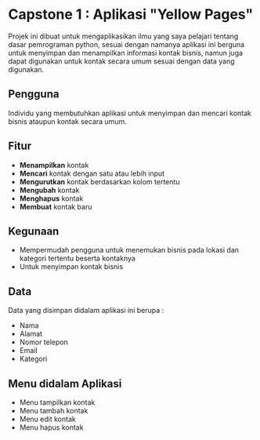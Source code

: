 # Capstone 1 : Aplikasi "Yellow Pages"
Projek ini dibuat untuk mengaplikasikan ilmu yang saya pelajari tentang dasar pemrograman python, sesuai dengan namanya aplikasi ini berguna untuk menyimpan dan menampilkan informasi kontak bisnis, namun juga dapat digunakan untuk kontak secara umum sesuai dengan data yang digunakan.

## Pengguna
Individu yang membutuhkan aplikasi untuk menyimpan dan mencari kontak bisnis ataupun kontak secara umum.

## Fitur
- **Menampilkan** kontak
- **Mencari** kontak dengan satu atau lebih input
- **Mengurutkan** kontak berdasarkan kolom tertentu
- **Mengubah** kontak
- **Menghapus** kontak
- **Membuat** kontak baru

## Kegunaan
- Mempermudah pengguna untuk menemukan bisnis pada lokasi dan kategori tertentu beserta kontaknya
- Untuk menyimpan kontak bisnis

## Data
Data yang disimpan didalam aplikasi ini berupa :
- Nama
- Alamat
- Nomor telepon
- Email
- Kategori

## Menu didalam Aplikasi
- Menu tampilkan kontak
- Menu tambah kontak
- Menu edit kontak
- Menu hapus kontak





